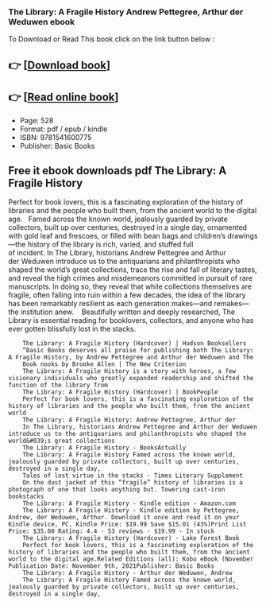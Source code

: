 ### The Library: A Fragile History Andrew Pettegree, Arthur der Weduwen ebook

To Download or Read This book click on the link button below :

## 👉  [**[Download book](http://ebooksharez.info/download.php?group=book&from=github.com&id=616119&lnk=1065 "Download book")**]

## 👉  [**[Read online book](http://ebooksharez.info/download.php?group=book&from=github.com&id=616119&lnk=1065 "Read online book")**]


* Page: 528
* Format: pdf / epub / kindle
* ISBN: 9781541600775
* Publisher: Basic Books



## Free it ebook downloads pdf The Library: A Fragile History



Perfect for book lovers, this is a fascinating exploration of the history of libraries and the people who built them, from the ancient world to the digital age.
  
 Famed across the known world, jealously guarded by private collectors, built up over centuries, destroyed in a single day, ornamented with gold leaf and frescoes, or filled with bean bags and children’s drawings—the history of the library is rich, varied, and stuffed full of incident. In The Library, historians Andrew Pettegree and Arthur der Weduwen introduce us to the antiquarians and philanthropists who shaped the world’s great collections, trace the rise and fall of literary tastes, and reveal the high crimes and misdemeanors committed in pursuit of rare manuscripts. In doing so, they reveal that while collections themselves are fragile, often falling into ruin within a few decades, the idea of the library has been remarkably resilient as each generation makes—and remakes—the institution anew. 
  
 Beautifully written and deeply researched, The Library is essential reading for booklovers, collectors, and anyone who has ever gotten blissfully lost in the stacks. 


        The Library: A Fragile History (Hardcover) | Hudson Booksellers
        “Basic Books deserves all praise for publishing both The Library: A Fragile History, by Andrew Pettegree and Arthur der Weduwen and The 
        Book nooks by Brooke Allen | The New Criterion
        The Library: A Fragile History is a story with heroes, a few visionary individuals who greatly expanded readership and shifted the function of the library from 
        The Library: A Fragile History (Hardcover) | BookPeople
        Perfect for book lovers, this is a fascinating exploration of the history of libraries and the people who built them, from the ancient world 
        The Library: A Fragile History: Andrew Pettegree, Arthur der
        In The Library, historians Andrew Pettegree and Arthur der Weduwen introduce us to the antiquarians and philanthropists who shaped the world&#039;s great collections 
        The Library: A Fragile History - BooksActually
        The Library: A Fragile History Famed across the known world, jealously guarded by private collectors, built up over centuries, destroyed in a single day, 
        Tales of lost virtue in the stacks - Times Literary Supplement
        On the dust jacket of this “fragile” history of libraries is a photograph of one that looks anything but. Towering cast-iron bookstacks 
        The Library: A Fragile History - Kindle edition - Amazon.com
        The Library: A Fragile History - Kindle edition by Pettegree, Andrew, der Weduwen, Arthur. Download it once and read it on your Kindle device, PC, Kindle Price: $19.99 Save $15.01 (43%)Print List Price: $35.00 Rating: 4.4 · ‎53 reviews · ‎$19.99 · ‎In stock
        The Library: A Fragile History (Hardcover) - Lake Forest Book
        Perfect for book lovers, this is a fascinating exploration of the history of libraries and the people who built them, from the ancient world to the digital age.Related Editions (all): Kobo eBook (November Publication Date: November 9th, 2021Publisher: Basic Books
        The Library: A Fragile History - Arthur der Weduwen, Andrew
        The Library: A Fragile History Famed across the known world, jealously guarded by private collectors, built up over centuries, destroyed in a single day, 
    




